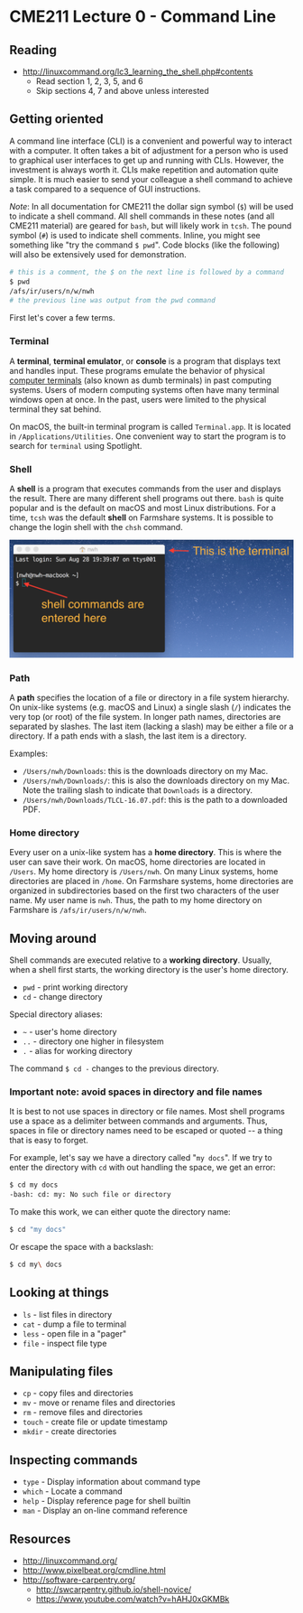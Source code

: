 # CME211 Lecture 0 - Command Line

## Reading

* <http://linuxcommand.org/lc3_learning_the_shell.php#contents>
  * Read section 1, 2, 3, 5, and 6
  * Skip sections 4, 7 and above unless interested

## Getting oriented

A command line interface (CLI) is a convenient and powerful way to interact with
a computer.  It often takes a bit of adjustment for a person who is used to
graphical user interfaces to get up and running with CLIs.  However, the
investment is always worth it.  CLIs make repetition and automation quite
simple.  It is much easier to send your colleague a shell command to achieve a
task compared to a sequence of GUI instructions.

*Note*: In all documentation for CME211 the dollar sign symbol (`$`) will be
used to indicate a shell command.  All shell commands in these notes (and all
CME211 material) are geared for `bash`, but will likely work in `tcsh`.  The
pound symbol (`#`) is used to indicate shell comments.  Inline, you might see
something like "try the command `$ pwd`".  Code blocks (like the following)
will also be extensively used for demonstration.

```sh
# this is a comment, the $ on the next line is followed by a command
$ pwd
/afs/ir/users/n/w/nwh
# the previous line was output from the pwd command
```

First let's cover a few terms.

### Terminal

A **terminal**, **terminal emulator**, or **console** is a program that displays
text and handles input.  These programs emulate the behavior of physical
[computer terminals](https://en.wikipedia.org/wiki/Computer_terminal) (also
known as dumb terminals) in past computing systems.  Users of modern computing
systems often have many terminal windows open at once.  In the past, users were
limited to the physical terminal they sat behind.

On macOS, the built-in terminal program is called `Terminal.app`.  It is located
in `/Applications/Utilities`.  One convenient way to start the program is to
search for `terminal` using Spotlight.

### Shell

A **shell** is a program that executes commands from the user and displays the
result.  There are many different shell programs out there.  `bash` is quite
popular and is the default on macOS and most Linux distributions.  For a time,
`tcsh` was the default **shell** on Farmshare systems.  It is possible to change
the login shell with the `chsh` command.

![fig](fig/terminal-shell.png)

### Path

A **path** specifies the location of a file or directory in a file system
hierarchy.  On unix-like systems (e.g. macOS and Linux) a single slash (`/`)
indicates the very top (or root) of the file system.  In longer path names,
directories are separated by slashes.  The last item (lacking a slash) may be
either a file or a directory.  If a path ends with a slash, the last item is a
directory.

Examples:

* `/Users/nwh/Downloads`: this is the downloads directory on my Mac.
* `/Users/nwh/Downloads/`: this is also the downloads directory on my Mac.  Note
  the trailing slash to indicate that `Downloads` is a directory.
* `/Users/nwh/Downloads/TLCL-16.07.pdf`: this is the path to a downloaded PDF.

### Home directory

Every user on a unix-like system has a **home directory**.  This is where the
user can save their work.  On macOS, home directories are located in `/Users`.
My home directory is `/Users/nwh`.  On many Linux systems, home directories are
placed in `/home`.  On Farmshare systems, home directories are organized in
subdirectories based on the first two characters of the user name.  My user name
is `nwh`.  Thus, the path to my home directory on Farmshare is
`/afs/ir/users/n/w/nwh`.

## Moving around

Shell commands are executed relative to a **working directory**.  Usually, when
a shell first starts, the working directory is the user's home directory.

* `pwd` - print working directory
* `cd` - change directory

Special directory aliases:

* `~` - user's home directory
* `..` - directory one higher in filesystem
* `.` - alias for working directory

The command `$ cd -` changes to the previous directory.

### Important note: avoid spaces in directory and file names

It is best to not use spaces in directory or file names.  Most shell programs
use a space as a delimiter between commands and arguments.  Thus, spaces in file
or directory names need to be escaped or quoted -- a thing that is easy to
forget.

For example, let's say we have a directory called "`my docs`".  If we try to
enter the directory with `cd` with out handling the space, we get an error:

```sh
$ cd my docs
-bash: cd: my: No such file or directory
```

To make this work, we can either quote the directory name:

```sh
$ cd "my docs"
```

Or escape the space with a backslash:

```sh
$ cd my\ docs
```

## Looking at things

* `ls` - list files in directory
* `cat` - dump a file to terminal
* `less` - open file in a "pager"
* `file` - inspect file type

## Manipulating files

* `cp` - copy files and directories
* `mv` - move or rename files and directories
* `rm` - remove files and directories
* `touch` - create file or update timestamp
* `mkdir` - create directories

## Inspecting commands

* `type` - Display information about command type
* `which` - Locate a command
* `help` - Display reference page for shell builtin
* `man` - Display an on-line command reference

## Resources

* <http://linuxcommand.org/>
* <http://www.pixelbeat.org/cmdline.html>
* <http://software-carpentry.org/>
  * <http://swcarpentry.github.io/shell-novice/>
  * <https://www.youtube.com/watch?v=hAHJ0xGKMBk>
